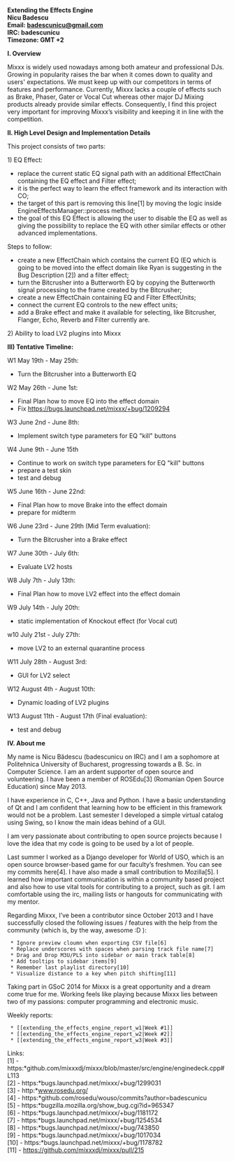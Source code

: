 **Extending the Effects Engine  
Nicu Badescu  
Email: badescunicu@gmail.com  
IRC: badescunicu  
Timezone: GMT +2**

**I. Overview**

Mixxx is widely used nowadays among both amateur and professional DJs.
Growing in popularity raises the bar when it comes down to quality and
users' expectations. We must keep up with our competitors in terms of
features and performance. Currently, Mixxx lacks a couple of effects
such as Brake, Phaser, Gater or Vocal Cut whereas other major DJ Mixing
products already provide similar effects. Consequently, I find this
project very important for improving Mixxx’s visibility and keeping it
in line with the competition.

**II. High Level Design and Implementation Details**

This project consists of two parts:

1\) EQ Effect:

  - replace the current static EQ signal path with an additional
    EffectChain containing the EQ effect and Filter effect;
  - it is the perfect way to learn the effect framework and its
    interaction with CO;
  - the target of this part is removing this line\[1\] by moving the
    logic inside EngineEffectsManager::process method;
  - the goal of this EQ Effect is allowing the user to disable the EQ as
    well as giving the possibility to replace the EQ with other similar
    effects or other advanced implementations.

Steps to follow:

  - create a new EffectChain which contains the current EQ (EQ which is
    going to be moved into the effect domain like Ryan is suggesting in
    the Bug Description \[2\]) and a filter effect;
  - turn the Bitcrusher into a Butterworth EQ by copying the Butterworth
    signal processing to the frame created by the Bitcrusher;
  - create a new EffectChain containing EQ and Filter EffectUnits;
  - connect the current EQ controls to the new effect units;
  - add a Brake effect and make it available for selecting, like
    Bitcrusher, Flanger, Echo, Reverb and Filter currently are.

2\) Ability to load LV2 plugins into Mixxx

**III) Tentative Timeline:**

W1 May 19th - May 25th:

  - Turn the Bitcrusher into a Butterworth EQ

W2 May 26th - June 1st:

  - Final Plan how to move EQ into the effect domain
  - Fix <https://bugs.launchpad.net/mixxx/+bug/1209294>

W3 June 2nd - June 8th:

  - Implement switch type parameters for EQ "kill" buttons

W4 June 9th - June 15th

  - Continue to work on switch type parameters for EQ "kill" buttons
  - prepare a test skin
  - test and debug

W5 June 16th - June 22nd:

  - Final Plan how to move Brake into the effect domain
  - prepare for midterm

W6 June 23rd - June 29th (Mid Term evaluation):

  - Turn the Bitcrusher into a Brake effect

W7 June 30th - July 6th:

  - Evaluate LV2 hosts

W8 July 7th - July 13th:

  - Final Plan how to move LV2 effect into the effect domain

W9 July 14th - July 20th:

  - static implementation of Knockout effect (for Vocal cut) 

w10 July 21st - July 27th:

  - move LV2 to an external quarantine process

W11 July 28th - August 3rd:

  - GUI for LV2 select

W12 August 4th - August 10th:

  - Dynamic loading of LV2 plugins

W13 August 11th - August 17th (Final evaluation):

  - test and debug 

**IV. About me**

My name is Nicu Bădescu (badescunicu on IRC) and I am a sophomore at
Politehnica University of Bucharest, progressing towards a B. Sc. in
Computer Science. I am an ardent supporter of open source and
volunteering. I have been a member of ROSEdu\[3\] (Romanian Open Source
Education) since May 2013.

I have experience in C, C++, Java and Python. I have a basic
understanding of Qt and I am confident that learning how to be efficient
in this framework would not be a problem. Last semester I developed a
simple virtual catalog using Swing, so I know the main ideas behind of a
GUI.

I am very passionate about contributing to open source projects because
I love the idea that my code is going to be used by a lot of people.

Last summer I worked as a Django developer for World of USO, which is an
open source browser-based game for our faculty’s freshmen. You can see
my commits here\[4\]. I have also made a small contribution to
Mozilla\[5\]. I learned how important communication is within a
community based project and also how to use vital tools for contributing
to a project, such as git. I am comfortable using the irc, mailing lists
or hangouts for communicating with my mentor.

Regarding Mixxx, I’ve been a contributor since October 2013 and I have
successfully closed the following issues / features with the help from
the community (which is, by the way, awesome :D ):

``` 
 * Ignore preview cloumn when exporting CSV file[6]
 * Replace underscores with spaces when parsing track file name[7]
 * Drag and Drop M3U/PLS into sidebar or main track table[8]
 * Add tooltips to sidebar items[9]
 * Remember last playlist directory[10]
 * Visualize distance to a key when pitch shifting[11]
```

Taking part in GSoC 2014 for Mixxx is a great opportunity and a dream
come true for me. Working feels like playing because Mixxx lies between
two of my passions: computer programming and electronic music.

Weekly reports:

``` 
 * [[extending_the_effects_engine_report_w1|Week #1]]
 * [[extending_the_effects_engine_report_w2|Week #2]]
 * [[extending_the_effects_engine_report_w3|Week #3]]
```

Links:  
\[1\] -
https:*github.com/mixxxdj/mixxx/blob/master/src/engine/enginedeck.cpp\#L113  
\[2\] - https:*bugs.launchpad.net/mixxx/+bug/1299031  
\[3\] - http:*www.rosedu.org/  
\[4\] - https:*github.com/rosedu/wouso/commits?author=badescunicu  
\[5\] - https:*bugzilla.mozilla.org/show\_bug.cgi?id=965347  
\[6\] - https:*bugs.launchpad.net/mixxx/+bug/1181172  
\[7\] - https:*bugs.launchpad.net/mixxx/+bug/1254534  
\[8\] - https:*bugs.launchpad.net/mixxx/+bug/743850  
\[9\] - https:*bugs.launchpad.net/mixxx/+bug/1017034  
\[10\] - https:*bugs.launchpad.net/mixxx/+bug/1178782  
\[11\] - https://github.com/mixxxdj/mixxx/pull/215
